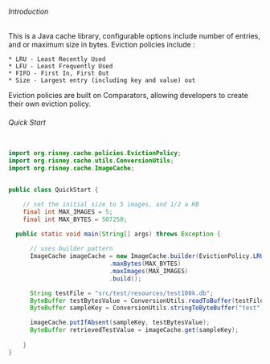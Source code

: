 ###### Introduction
This is a Java cache library, configurable options include number of entries, and or maximum size in bytes.
Eviction policies include :

	* LRU - Least Recently Used
	* LFU - Least Frequently Used
	* FIFO - First In, First Out
	* Size - Largest entry (including key and value) out

Eviction policies are built on Comparators, allowing developers to create their own eviction policy.	

###### Quick Start

``` java

import org.risney.cache.policies.EvictionPolicy;
import org.risney.cache.utils.ConversionUtils;
import org.risney.cache.ImageCache;


public class QuickStart {

    // set the initial size to 5 images, and 1/2 a KB  
    final int MAX_IMAGES = 5;
    final int MAX_BYTES = 507250;

  public static void main(String[] args) throws Exception {
      
      // uses builder pattern
      ImageCache imageCache = new ImageCache.builder(EvictionPolicy.LRU)
				            .maxBytes(MAX_BYTES)
				            .maxImages(MAX_IMAGES)
				            .build();

      String testFile = "src/test/resources/test100k.db";
      ByteBuffer testBytesValue = ConversionUtils.readToBuffer(testFile);
      ByteBuffer sampleKey = ConversionUtils.stringToByteBuffer("test");

      imageCache.putIfAbsent(sampleKey, testBytesValue);
      ByteBuffer retrievedTestValue = imageCache.get(sampleKey);                                      
        
    }
}
```
